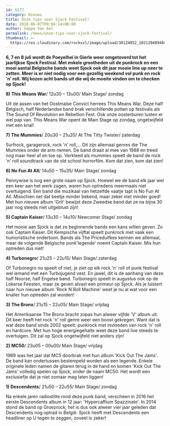 ```yaml
---
id: 5177
category: Nieuws
title: Onze tips voor Sjock Festival!
date: 2018-06-07T09:04:14+00:00
author: Seppe Van Ael
permalink: /news/onze-tips-voor-sjock-festival/
thumbnail: >-
  https://res.cloudinary.com/rockxxl/image/upload/30124052_10212048948435908_3981074273237421404_n-1.jpg
---
```

**6, 7 en 8 juli wordt de Poeyelhei in Gierle weer omgetoverd tot het jaarlijkse Sjock Festival. Met enkele grootheden uit de punkrock en een mooi aantal Belgische bands weet Sjock ook dit jaar mooie line up neer te zetten. Meer is er niet nodig voor een gezellig weekend vol punk en rock 'n' roll. Wij kozen acht bands uit die wij de moeite vinden om te checken op Sjock!**

**8) This Means War**/ 12u30 – 13u00/ Main Stage/ zondag

Uit de assen van het Oostmalse Convict herrees This Means War. Deze half Belgisch, half Nederlandse band brak verschillende potten op festivals als The Sound Of Revolution en Rebellion Fest. Ook onze oosterburen lusten er wel pap van. This Means War opent de Main Stage op zondag, ongetwijfeld met een knal!



**7) The Mummies**/ 20u30 – 21u20/ At The Titty Twister/ zaterdag

Surfrock, garagerock, rock 'n' roll,… Dit zijn allemaal genres die The Mummies onder de arm nemen. De band draait al mee van 1988 en treed nog maar heel af en toe op. Verkleed als mummies speelt de band de rock 'n' roll soundtrack van de old school horrorfilm. Kom dat zien, kom dat zien!



**6) No Fun At All**/ 14u50 – 15u35/ Main Stage/ zondag

Pennywise is nog een grote naam op Sjock. Hoewel we de band elk jaar wel een keer aan het werk zagen, waren hun optredens meermaals niet overtuigend. Een band die muzikaal van hetzelfde vaatje tapt is No Fun At All. Misschien net dat beetje minder bekend, maar zeker niet minder goed! Met hun nieuwe album 'Grit' bewijst deze Zweedse band dat ze na bijna 30 jaar nog steeds niet uitgeblust zijn!



**5) Captain Kaiser**/ 13u30 – 14u10/ Newcomer Stage/ zondag

Het mooie aan Sjock is dat ze beginnende bands een kans willen geven. Zo ook Captain Kaiser. Dit Kempische vijftal speelt punkrock met vaak een humoristische ondertoon. Bands als The Priceduifkes kennen we allemaal, maar de volgende Belgische punk'legende' noemt Captain Kaiser. Mis hun optreden dus niet!



**4) Turbonegro**/ 21u25 – 22u15/ Main Stage/ zaterdag

Of Turbonegro nu speelt of niet, je ziet op elk rock 'n' roll of punk festival wel iemand met een Turbojugend vest. En jawel, dit is de aanhang van deze half Noorse, half Engelse band. Turbonegro speelt in augustus ook op de Lokerse Feesten, maar ze geven alvast een primeur op Sjock. Als je luistert naar hun nieuwe album 'Rock N Roll Machine' weet je nu al wat voor een knaller hun optreden zal worden!



**3) The Bronx**/ 21u15 – 22u05/ Main Stage/ vrijdag

Het Amerikaanse The Bronx bracht zopas hun alweer vijfde 'V' album uit. Dit keer heeft het rock 'n' roll genre weer een boost gekregen. Want dat is wat deze band sinds 2002 speelt: punkrock met invloeden van rock 'n' roll en hardcore. Met hun hoge energiegehalte weet deze band live steeds te overtuigen. Dit zal op Sjock ongetwijfeld niet anders zijn!



**2) MC50**/ 23u05 – 00u00/ Main Stage/ vrijdag

1969 was het jaar dat MC5 doorbrak met hun album 'Kick Out The Jams'. De band kan ondertussen bestempeld worden als een legende. Enkele originele leden namen de gitaren terug in de hand en komen 'Kick Out The Jams' volledig spelen op Sjock, onder de naam MC50. Het wordt een exclusiefje dat je niet zomaar mag laten liggen!



**1) Descendents**/ 21u50 – 22u55/ Main Stage/ zondag

Na enkele jaren radiostilte rond deze punk band, verscheen in 2016 het eerste Descendents album in 12 jaar: 'Hypercaffium Spazzinate'. In 2014 stond de band op Groezrock, het is dus ook alweer vier jaar geleden dat Descendents nog optrad in België. Sjock heeft met Descendents een headliner op U tegen te zeggen, zoveel is zeker!